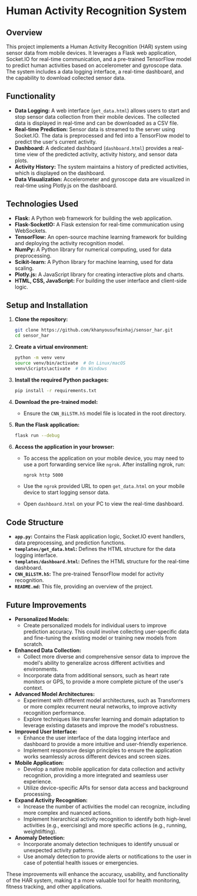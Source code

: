 ﻿# Human Activity Recognition System

## Overview

This project implements a Human Activity Recognition (HAR) system using sensor data from mobile devices. It leverages a Flask web application, Socket.IO for real-time communication, and a pre-trained TensorFlow model to predict human activities based on accelerometer and gyroscope data. The system includes a data logging interface, a real-time dashboard, and the capability to download collected sensor data.

## Functionality

*   **Data Logging:** A web interface (`get_data.html`) allows users to start and stop sensor data collection from their mobile devices. The collected data is displayed in real-time and can be downloaded as a CSV file.
*   **Real-time Prediction:** Sensor data is streamed to the server using Socket.IO. The data is preprocessed and fed into a TensorFlow model to predict the user's current activity.
*   **Dashboard:** A dedicated dashboard (`dashboard.html`) provides a real-time view of the predicted activity, activity history, and sensor data plots.
*   **Activity History:** The system maintains a history of predicted activities, which is displayed on the dashboard.
*   **Data Visualization:** Accelerometer and gyroscope data are visualized in real-time using Plotly.js on the dashboard.

## Technologies Used

*   **Flask:** A Python web framework for building the web application.
*   **Flask-SocketIO:** A Flask extension for real-time communication using WebSockets.
*   **TensorFlow:** An open-source machine learning framework for building and deploying the activity recognition model.
*   **NumPy:** A Python library for numerical computing, used for data preprocessing.
*   **Scikit-learn:** A Python library for machine learning, used for data scaling.
*   **Plotly.js:** A JavaScript library for creating interactive plots and charts.
*   **HTML, CSS, JavaScript:** For building the user interface and client-side logic.

## Setup and Installation

1.  **Clone the repository:**

    ```bash
    git clone https://github.com/khanyousufminhaj/sensor_har.git
    cd sensor_har
    ```

2.  **Create a virtual environment:**

    ```bash
    python -m venv venv
    source venv/bin/activate  # On Linux/macOS
    venv\Scripts\activate  # On Windows
    ```

3.  **Install the required Python packages:**

    ```bash
    pip install -r requirements.txt
    ```

4.  **Download the pre-trained model:**

    *   Ensure the `CNN_BiLSTM.h5` model file is located in the root directory.

5.  **Run the Flask application:**

    ```bash
    flask run --debug
    ```

6.  **Access the application in your browser:**

    *   To access the application on your mobile device, you may need to use a port forwarding service like `ngrok`.  After installing ngrok, run:

        ```bash
        ngrok http 5000
        ```

    *   Use the `ngrok` provided URL to open `get_data.html` on your mobile device to start logging sensor data.
    *   Open `dashboard.html` on your PC to view the real-time dashboard.

## Code Structure

*   **`app.py`:** Contains the Flask application logic, Socket.IO event handlers, data preprocessing, and prediction functions.
*   **`templates/get_data.html`:** Defines the HTML structure for the data logging interface.
*   **`templates/dashboard.html`:** Defines the HTML structure for the real-time dashboard.
*   **`CNN_BiLSTM.h5`:** The pre-trained TensorFlow model for activity recognition.
*   **`README.md`:** This file, providing an overview of the project.

## Future Improvements

*   **Personalized Models:**
    *   Create personalized models for individual users to improve prediction accuracy. This could involve collecting user-specific data and fine-tuning the existing model or training new models from scratch.
*   **Enhanced Data Collection:**
    *   Collect more diverse and comprehensive sensor data to improve the model's ability to generalize across different activities and environments.
    *   Incorporate data from additional sensors, such as heart rate monitors or GPS, to provide a more complete picture of the user's context.
*   **Advanced Model Architectures:**
    *   Experiment with different model architectures, such as Transformers or more complex recurrent neural networks, to improve activity recognition performance.
    *   Explore techniques like transfer learning and domain adaptation to leverage existing datasets and improve the model's robustness.
*   **Improved User Interface:**
    *   Enhance the user interface of the data logging interface and dashboard to provide a more intuitive and user-friendly experience.
    *   Implement responsive design principles to ensure the application works seamlessly across different devices and screen sizes.
*   **Mobile Application:**
    *   Develop a native mobile application for data collection and activity recognition, providing a more integrated and seamless user experience.
    *   Utilize device-specific APIs for sensor data access and background processing.
*   **Expand Activity Recognition:**
    *   Increase the number of activities the model can recognize, including more complex and nuanced actions.
    *   Implement hierarchical activity recognition to identify both high-level activities (e.g., exercising) and more specific actions (e.g., running, weightlifting).
*   **Anomaly Detection:**
    *   Incorporate anomaly detection techniques to identify unusual or unexpected activity patterns.
    *   Use anomaly detection to provide alerts or notifications to the user in case of potential health issues or emergencies.

These improvements will enhance the accuracy, usability, and functionality of the HAR system, making it a more valuable tool for health monitoring, fitness tracking, and other applications.
